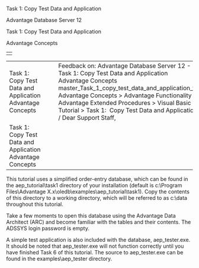 Task 1: Copy Test Data and Application




Advantage Database Server 12  

Task 1: Copy Test Data and Application

Advantage Concepts

|  |
| --- |
|  |

|  |  |  |  |  |
| --- | --- | --- | --- | --- |
| Task 1: Copy Test Data and Application  Advantage Concepts |  |  | Feedback on: Advantage Database Server 12 - Task 1: Copy Test Data and Application Advantage Concepts master\_Task\_1\_copy\_test\_data\_and\_application\_vb Advantage Concepts > Advantage Functionality > Advantage Extended Procedures > Visual Basic Tutorial > Task 1:  Copy Test Data and Application / Dear Support Staff, |  |
| Task 1: Copy Test Data and Application  Advantage Concepts |  |  |  |  |

This tutorial uses a simplified order-entry database, which can be found in the aep\_tutorial\task1 directory of your installation (default is c:\Program Files\Advantage X.x\oledb\examples\aep\_tutorial\task1). Copy the contents of this directory to a working directory, which will be referred to as c:\data throughout this tutorial.

Take a few moments to open this database using the Advantage Data Architect (ARC) and become familiar with the tables and their contents. The ADSSYS login password is empty.

A simple test application is also included with the database, aep\_tester.exe. It should be noted that aep\_tester.exe will not function correctly until you have finished Task 6 of this tutorial. The source to aep\_tester.exe can be found in the examples\aep\_tester directory.